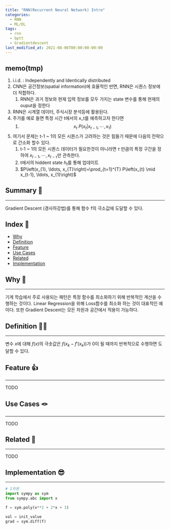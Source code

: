```yaml
---
title: "RNN(Recurrent Neural Network) Intro"
categories:
  - RNN
  - ML/DL
tags:
  - rnn
  - bptt
  - Gradientdescent
last_modified_at: 2021-08-06T00:00:00-00:00
---
```


## memo(tmp)
1. i.i.d. : Independently and Identically distributed
2. CNN은 공간정보(spatial information)에 효율적인 반면, RNN은 시퀀스 정보에 더 적합하다.
   1. RNN은 과거 정보와 현재 입력 정보를 모두 가지는 state 변수를 통해 현재의 ouput을 정한다
3. RNN은 시계열 데이터, 주식시장 분석등에 활용된다.
4. 주가를 예로 들면 특정 시간 t에서의 x_t를 예측하고자 한다면
   1. $$ x_t ~ P(x_t|x_{t-1}, \cdots , x_1) $$
5. 여기서 문제는 t-1 ~ 1의 모든 시퀀스가 고려하는 것은 힘들기 때문에 다음의 전략으로 간소화 할수 있다.
   1. t-1 ~ 1의 모든 시퀀스 데이터가 필요한것이 아니라면 $\tau$ 만큼의 특정 구간을 정하여 $x_{t-1}, \cdots , x_{t-\tau}$만 관측한다.
   2. t에서의 hiddent state $h_t$를 통해 업데이트
   3. $P\left(x_{1}, \ldots, x_{T}\right)=\prod_{t=1}^{T} P\left(x_{t} \mid x_{t-1}, \ldots, x_{1}\right)$







## Summary 🤙
---
Gradient Descent (경사하강법)를 통해 함수 f의 극소값에 도달할 수 있다.


## Index 👀       
  * [Why](#why)
  * [Definition](#definition)
  * [Feature](#feature)
  * [Use Cases](#use-cases)
  * [Related](#related)
  * [Implementation](#implementation)

## Why 🤷
---
기계 학습에서 주로 사용되는 패턴은 특정 함수를 최소화하기 위해 반복적인 계산을 수행하는 것이다. Linear Regression을 위해 Loss함수를 최소화 하는 것이 대표적인 예이다. 
또한 Gradient Descent는 모든 차원과 공간에서 적용이 가능하다. 



## Definition 🧑‍🏫
---
변수 $x$에 대해 $f(x)$의 극솟값은 $f(x_k-f'(x_k))$가 0이 될 때까지 반복적으로 수행하면 도달할 수 있다.


## Feature 👍
---
TODO 


## Use Cases 🪢
---
TODO  


## Related 🧶
---
TODO 


## Implementation 😎
---
```python
# 1차원
import sympy as sym
from sympy.abc import x

f = sym.poly(x**2 + 2*x + 3)

val = init_value
grad = sym.diff(f)
```